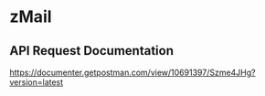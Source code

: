 # zMail

## API Request Documentation

<https://documenter.getpostman.com/view/10691397/Szme4JHg?version=latest>